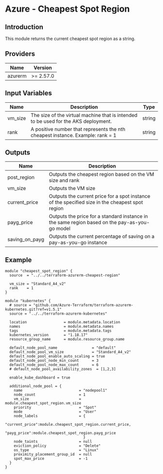 # Azure - Cheapest Spot Region

## Introduction

This module returns the current cheapest spot region as a string.

## Providers

| Name | Version |
|------|---------|
| azurerm | >= 2.57.0 |

## Input Variables

| Name |Description|Type| 
|----|-----------|----|
| vm_size | The size of the virtual machine that is intended to be used for the AKS deployment. | string |
| rank |  A positive number that represents the nth cheapest instance. Example: rank = 1 | string |

## Outputs

| Name | Description |
|------|-------------|
| post_region | Outputs the cheapest region based on the VM size and rank |
| vm_size | Outputs the VM size |
| current_price | Outputs the current price for a spot instance of the specified size in the cheapest spot region |
| payg_price | Outputs the price for a standard instance in the same region based on the pay-as-you-go model |
| saving_on_payg | Outputs the current percentage of saving on a pay-as-you-go instance |

## Example

~~~~
module "cheapest_spot_region" {
  source  = "../../terraform-azurerm-cheapest-region"

  vm_size = "Standard_A4_v2"
  rank    = 1
}

module "kubernetes" {
  # source = "github.com/Azure-Terraform/terraform-azurerm-kubernetes.git?ref=v1.5.1"
  source = "../../terraform-azurerm-kubernetes"
  
  location                 = module.metadata.location
  names                    = module.metadata.names
  tags                     = module.metadata.tags
  kubernetes_version       = "1.18.17"
  resource_group_name      = module.resource_group.name

  default_node_pool_name                = "default"
  default_node_pool_vm_size             = "Standard_A4_v2"
  default_node_pool_enable_auto_scaling = true
  default_node_pool_node_min_count      = 3
  default_node_pool_node_max_count      = 6
  # default_node_pool_availability_zones  = [1,2,3]

  enable_kube_dashboard = true

  additional_node_pool = {
    name                          = "nodepool1"
    node_count                    = 1
    vm_size                       = module.cheapest_spot_region.vm_size
    priority                      = "Spot"
    mode                          = "User"
    node_labels                   = {
                                      "current_price":module.cheapest_spot_region.current_price, 
                                      "payg_price":module.cheapest_spot_region.payg_price
                                    }
    node_taints                   = null
    eviction_policy               = "Delete"
    os_type                       = "Linux"
    proximity_placement_group_id  = null
    spot_max_price                = -1
  }
}
~~~~
